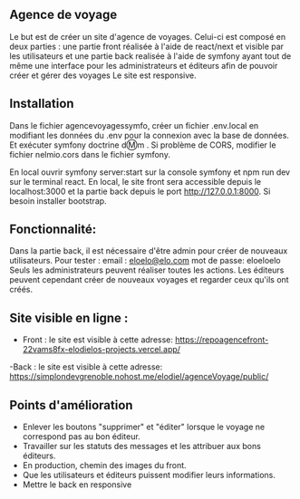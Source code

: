 ## Agence de voyage

Le but est de créer un site d'agence de voyages. Celui-ci est composé en deux parties : une partie front réalisée à l'aide de react/next et visible par les utilisateurs et une partie back realisée à l'aide de symfony ayant tout de même une interface pour les administrateurs et éditeurs afin de pouvoir créer et gérer des voyages 
Le site est responsive.

## Installation

Dans le fichier agencevoyagessymfo, créer un fichier .env.local en modifiant les données du .env pour la connexion avec la base de données. 
Et exécuter symfony doctrine d:m:m .
Si problème de CORS, modifier le fichier nelmio.cors dans le fichier symfony.

En local ouvrir symfony server:start sur la console symfony et npm run dev sur le terminal react. En local, le site front sera accessible depuis le localhost:3000 et la partie back depuis le port http://127.0.0.1:8000. Si besoin installer bootstrap.


## Fonctionnalité: 
Dans la partie back, il est nécessaire d'être admin pour créer de nouveaux utilisateurs. Pour tester :
 email : eloelo@elo.com
 mot de passe: eloeloelo
 Seuls les administrateurs peuvent réaliser toutes les actions. 
 Les éditeurs peuvent cependant créer de nouveaux voyages et regarder ceux qu'ils ont créés. 

## Site visible en ligne : 
 - Front : le site est visible à cette adresse: 
 https://repoagencefront-22vams8fx-elodielos-projects.vercel.app/

 -Back : le site est visible à cette adresse:
 https://simplondevgrenoble.nohost.me/elodiel/agenceVoyage/public/


## Points d'amélioration

- Enlever les boutons "supprimer" et "éditer" lorsque le voyage ne correspond pas au bon éditeur. 
- Travailler sur les statuts des messages et les attribuer aux bons éditeurs.
- En production, chemin des images du front. 
- Que les utilisateurs et éditeurs puissent modifier leurs informations.
- Mettre le back en responsive

